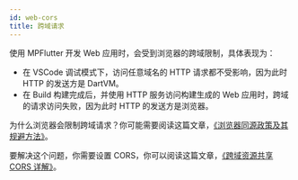 ```yaml
---
id: web-cors
title: 跨域请求
---
```


使用 MPFlutter 开发 Web 应用时，会受到浏览器的跨域限制，具体表现为：

- 在 VSCode 调试模式下，访问任意域名的 HTTP 请求都不受影响，因为此时 HTTP 的发送方是 DartVM。
- 在 Build 构建完成后，并使用 HTTP 服务访问构建生成的 Web 应用时，跨域的请求访问失败，因为此时 HTTP 的发送方是浏览器。

为什么浏览器会限制跨域请求？你可能需要阅读这篇文章，[《浏览器同源政策及其规避方法》](https://www.ruanyifeng.com/blog/2016/04/same-origin-policy.html)。

要解决这个问题，你需要设置 CORS，你可以阅读这篇文章，[《跨域资源共享 CORS 详解》](https://www.ruanyifeng.com/blog/2016/04/cors.html)。